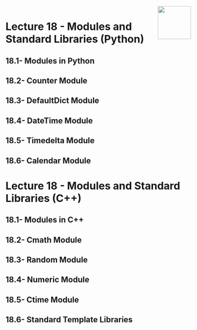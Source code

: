 <img align="right" width="90" height="90" src="https://github.com/cs-MohamedAyman/Computer-Science-Textbooks/blob/master/logos/object-oriented.jpg">

# Lecture 18 - Modules and Standard Libraries (Python)
## 18.1- Modules in Python
## 18.2- Counter Module
## 18.3- DefaultDict Module
## 18.4- DateTime Module
## 18.5- Timedelta Module
## 18.6- Calendar Module

# Lecture 18 - Modules and Standard Libraries (C++)
## 18.1- Modules in C++
## 18.2- Cmath Module
## 18.3- Random Module
## 18.4- Numeric Module
## 18.5- Ctime Module
## 18.6- Standard Template Libraries
